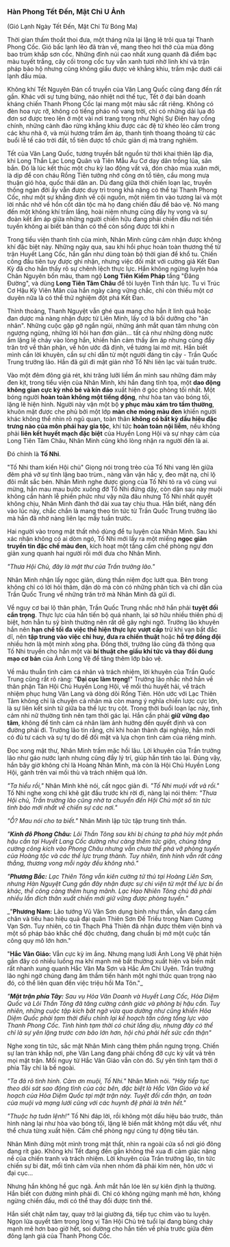 ### Hàn Phong Tết Đến, Mật Chỉ U Ảnh

(Gió Lạnh Ngày Tết Đến, Mật Chỉ Từ Bóng Ma)

Thời gian thấm thoắt thoi đưa, một tháng nữa lại lặng lẽ trôi qua tại Thanh Phong Cốc. Gió bấc lạnh lẽo đã tràn về, mang theo hơi thở của mùa đông bao trùm khắp sơn cốc. Những đỉnh núi cao nhất xung quanh đã điểm bạc màu tuyết trắng, cây cối trong cốc tuy vẫn xanh tươi nhờ linh khí và trận pháp bảo hộ nhưng cũng không giấu được vẻ khẳng khiu, trầm mặc dưới cái lạnh đầu mùa.

Không khí Tết Nguyên Đán cổ truyền của Văn Lang Quốc cũng đang đến rất gần. Khác với sự tưng bừng, náo nhiệt nơi thế tục, Tết ở đại bản doanh kháng chiến Thanh Phong Cốc lại mang một màu sắc rất riêng. Không có đèn hoa rực rỡ, không có tiếng pháo nổ vang trời, chỉ có những dải lụa đỏ đơn sơ được treo lên ở một vài nơi trang trọng như Nghị Sự Điện hay cổng chính, những cành đào rừng khẳng khiu được các đệ tử khéo léo cắm trong các khu nhà ở, và mùi hương trầm ấm áp, thanh tịnh thoang thoảng từ các buổi lễ tế cáo trời đất, tổ tiên được tổ chức giản dị mà trang nghiêm.

Tết của Văn Lang Quốc, tương truyền bắt nguồn từ thời khai thiên lập địa, khi Long Thần Lạc Long Quân và Tiên Mẫu Âu Cơ dạy dân trồng lúa, săn bắn. Đó là lúc kết thúc một chu kỳ lao động vất vả, đón chào mùa xuân mới, là dịp để con cháu Rồng Tiên tưởng nhớ công ơn tổ tiên, cầu mong mưa thuận gió hòa, quốc thái dân an. Dù đang giữa thời chiến loạn lạc, truyền thống ngàn đời ấy vẫn được duy trì trong khả năng có thể tại Thanh Phong Cốc, như một sự khẳng định về cội nguồn, một niềm tin vào tương lai và một lời nhắc nhở về hồn cốt dân tộc mà họ đang chiến đấu để bảo vệ. Nó mang đến một không khí trầm lắng, hoài niệm nhưng cũng đầy hy vọng và sự đoàn kết ấm áp giữa những người chiến hữu đang phải chiến đấu nơi tiền tuyến không ai biết bản thân có thể còn sống được tới khi n

Trong tiểu viện thanh tĩnh của mình, Nhân Minh cũng cảm nhận được không khí đặc biệt này. Những ngày qua, sau khi hồi phục hoàn toàn thương thế từ trận Huyết Lang Cốc, hắn gần như dùng toàn bộ thời gian để khổ tu. Chiến công đầu tiên tuy được ghi nhận, nhưng việc đối mặt với cường giả Kết Đan Kỳ đã cho hắn thấy rõ sự chênh lệch thực lực. Hắn không ngừng luyện hóa Chân Nguyên bốn màu, tham ngộ **Long Tiên Kiếm Pháp** tầng "Đăng Đường", và dùng **Long Tiên Tâm Châu** để tôi luyện Tinh thần lực. Tu vi Trúc Cơ Hậu Kỳ Viên Mãn của hắn ngày càng vững chắc, chỉ còn thiếu một cơ duyên nữa là có thể thử nghiệm đột phá Kết Đan.

Thỉnh thoảng, Thanh Nguyệt vẫn ghé qua mang cho hắn ít linh quả hoặc đan dược mà nàng nhận được từ Liên Minh, lấy cớ là bồi dưỡng cho "ân nhân". Những cuộc gặp gỡ ngắn ngủi, những ánh mắt quan tâm nhưng còn ngượng ngùng, những lời hỏi han đơn giản... tất cả như những dòng nước ấm lặng lẽ chảy vào lòng hắn, khiến hắn cảm thấy ấm áp nhưng cũng đầy trăn trở về thân phận, về hôn ước đã định, về tương lai mờ mịt. Hắn biết mình cần lời khuyên, cần sự chỉ dẫn từ một người đáng tin cậy - Trần Quốc Trung trưởng lão. Hắn đã gửi đi mật giản nhờ Tố Nhi liên lạc vài tuần trước.

Vào một đêm đông giá rét, khi trăng lưỡi liềm ẩn mình sau những đám mây đen kịt, trong tiểu viện của Nhân Minh, khi hắn đang tĩnh tọa, một **dao động không gian cực kỳ nhỏ bé và kín đáo** xuất hiện ở góc phòng tối nhất. Một bóng người **hoàn toàn không một tiếng động**, như hòa tan vào bóng tối, lặng lẽ hiện hình. Người này vận một bộ **y phục màu xám tro tầm thường**, khuôn mặt được che phủ bởi một lớp **màn che mỏng màu đen** khiến người khác không thể nhìn rõ ngũ quan, toàn thân **không có bất kỳ dấu hiệu đặc trưng nào của môn phái hay gia tộc**, khí tức **hoàn toàn nội liễm**, nếu không phải **liên kết huyết mạch đặc biệt** của Huyền Long Hội và sự nhạy cảm của Long Tiên Tâm Châu, Nhân Minh cũng khó lòng nhận ra người đến là ai.

Đó chính là **Tố Nhi**.

"Tố Nhi tham kiến Hội chủ" Giọng nói trong trẻo của Tố Nhi vang lên giữa đêm phá vỡ sự tĩnh lặng bao trùm., nàng vẫn vận hắc y, đeo mặt nạ, chỉ lộ đôi mắt sắc bén. Nhân Minh nghe được giọng của Tố Nhi tỏ ra vô cùng vui mừng, hắn mau mau bước xuống đỡ Tố Nhi đứng dậy, còn dặn sau này muội không cần hành lễ phiền phức như vậy nữa đâu nhưng Tố Nhi nhất quyết không chịu, Nhân Minh đành thở dài xua tay chịu thua. Hắn biết, nàng đến vào lúc này, chắc chắn là mang theo tin tức từ Trần Quốc Trung trưởng lão mà hắn đã nhờ nàng liên lạc mấy tuần trước.

Hai người vào trong mật thất nhỏ dùng để tu luyện của Nhân Minh. Sau khi xác nhận không có ai dòm ngó, Tố Nhi mới lấy ra một miếng **ngọc giản truyền tin đặc chế màu đen**, kích hoạt một tầng cấm chế phòng ngự đơn giản xung quanh hai người rồi mới đưa cho Nhân Minh.

_"Thưa Hội Chủ, đây là mật thư của Trần trưởng lão."_

Nhân Minh nhận lấy ngọc giản, dùng thần niệm đọc lướt qua. Bên trong không chỉ có lời hỏi thăm, dặn dò mà còn có những phân tích và chỉ dẫn của Trần Quốc Trung về những trăn trở mà Nhân Minh đã gửi đi.

Về nguy cơ bại lộ thân phận, Trần Quốc Trung nhắc nhở hắn phải **tuyệt đối cẩn trọng**. Thực lực của hắn tiến bộ quá nhanh, lại sở hữu nhiều thiên phú dị biệt, hơn hẳn tu sỹ bình thường nên rất dễ gây nghi ngờ. Trưởng lão khuyên hắn nên **hạn chế tối đa việc thể hiện thực lực vượt cấp** trừ khi vạn bất đắc dĩ, nên **tập trung vào việc chỉ huy, đưa ra chiến thuật** hoặc **hỗ trợ đồng đội** nhiều hơn là một mình xông pha. Đồng thời, trưởng lão cũng đã thông qua Tố Nhi truyền cho hắn một vài **bí thuật che giấu khí tức và thay đổi dung mạo cơ bản** của Ảnh Long Vệ để tăng thêm lớp bảo vệ.

Về mâu thuẫn tình cảm cá nhân và trách nhiệm, lời khuyên của Trần Quốc Trung cũng rất rõ ràng: "**Đại cục làm trọng!**" Trưởng lão nhắc nhở hắn về thân phận Tân Hội Chủ Huyền Long Hội, về mối thù huyết hải, về trách nhiệm phục hưng Văn Lang và dòng dõi Rồng Tiên. Hôn ước với Lạc Thiên Tâm không chỉ là chuyện cá nhân mà còn mang ý nghĩa chiến lược cực lớn, là sự liên kết sinh tử giữa ba thế lực trụ cột. Trong thời buổi loạn lạc này, tình cảm nhi nữ thường tình nên tạm thời gác lại. Hắn cần phải **giữ vững đạo tâm**, không để tình cảm cá nhân làm ảnh hưởng đến quyết định và con đường phải đi. Trưởng lão tin rằng, chỉ khi hoàn thành đại nghiệp, hắn mới có đủ tư cách và sự tự do để đối mặt và lựa chọn tình cảm của riêng mình.

Đọc xong mật thư, Nhân Minh trầm mặc hồi lâu. Lời khuyên của Trần trưởng lão như gáo nước lạnh nhưng cũng đầy lý trí, giúp hắn tỉnh táo lại. Đúng vậy, hắn bây giờ không chỉ là Hoàng Nhân Minh, mà còn là Hội Chủ Huyền Long Hội, gánh trên vai mối thù và trách nhiệm quá lớn.

_"Ta hiểu rồi,"_ Nhân Minh khẽ nói, cất ngọc giản đi. _"Tố Nhi muội vất vả rồi."_ Tố Nhi nghe xong chỉ khẽ gật đầu trước khi rời đi, nàng lại nói thêm: _"Thưa Hội chủ, Trần trưởng lão cũng nhờ ta chuyển đến Hội Chủ một số tin tức tình báo mới nhất về chiến sự các nơi."_

_"Ồ? Mau nói cho ta biết."_ Nhân Minh lập tức tập trung tinh thần.

_"**Kinh đô Phong Châu:** Lôi Thần Tông sau khi bị chúng ta phá hủy một phần hậu cần tại Huyết Lang Cốc dường như càng thêm tức giận, chúng tăng cường công kích vào Phong Châu nhưng vẫn chưa thể phá vỡ phòng tuyến của Hoàng tộc và các thế lực trung thành. Tuy nhiên, tình hình vẫn rất căng thẳng, thương vong mỗi ngày đều không nhỏ."_

_"**Phương Bắc:** Lạc Thiên Tông vẫn kiên cường tử thủ tại Hoàng Liên Sơn, nhưng Hàn Nguyệt Cung gần đây nhận được sự chi viện từ một thế lực bí ẩn khác, thế công càng thêm hung mãnh. Lạc Hạo Nhiên Tông chủ đã phải nhiều lần đích thân xuất chiến mới giữ vững được phòng tuyến."_

_"**Phương Nam:** Lão tướng Vũ Vân Sơn dụng binh như thần, vẫn đang cầm chân và tiêu hao hiệu quả đại quân Thiên Sơn Đế Triều trong Nam Cương Vạn Sơn. Tuy nhiên, có tin Thạch Phá Thiên đã nhận được thêm viện binh và một số pháp bảo khắc chế độc chướng, đang chuẩn bị mở một cuộc tấn công quy mô lớn hơn."

"**Hắc Vân Giáo:** Vẫn cực kỳ im ắng. Nhưng mạng lưới Ảnh Long Vệ phát hiện gần đây có nhiều luồng ma khí mạnh mẽ bất thường xuất hiện và biến mất rất nhanh xung quanh Hắc Vân Ma Sơn và Hắc Ám Chi Uyên. Trần trưởng lão nghi ngờ chúng đang âm thầm tiến hành một nghi thức quan trọng nào đó, có thể liên quan đến việc triệu hồi Ma Tôn."_

_"**Mặt trận phía Tây:** Sau vụ Hỏa Vân Doanh và Huyết Lang Cốc, Hỏa Diệm Quốc và Lôi Thần Tông đã tăng cường cảnh giác và phòng bị hậu cần. Tuy nhiên, những cuộc tập kích bât ngờ vừa qua dường như cũng khiến Hỏa Diệm Quốc phải tạm thời điều chỉnh lại kế hoạch tấn công tổng lực vào Thanh Phong Cốc. Tình hình tạm thời có chút lắng dịu, nhưng đây có thể chỉ là sự yên lặng trước cơn bão lớn hơn, hội chủ phải hết sức cẩn thận"_

Nghe xong tin tức, sắc mặt Nhân Minh càng thêm phần ngưng trọng. Chiến sự lan tràn khắp nơi, phe Văn Lang đang phải chống đỡ cực kỳ vất vả trên mọi mặt trận. Mối nguy từ Hắc Vân Giáo vẫn còn đó. Sự yên tĩnh tạm thời ở phía Tây chỉ là bề ngoài.

_"Ta đã rõ tình hình. Cảm ơn muội, Tố Nhi."_ Nhân Minh nói. _"Hãy tiếp tục theo dõi sát sao động tĩnh của các bên, đặc biệt là Hắc Vân Giáo và kế hoạch của Hỏa Diệm Quốc tại mặt trận này. Tuyệt đối cẩn thận, an toàn của muội  và mạng lưới cũng với các huynh đệ phải là trên hết."_

_"Thuộc hạ tuân lệnh!"_ Tố Nhi đáp lời, rồi không một dấu hiệu báo trước, thân hình nàng lại như hòa vào bóng tối, lặng lẽ biến mất không một dấu vết, như thể chưa từng xuất hiện. Cấm chế phòng ngự cũng tự động tiêu tán.

Nhân Minh đứng một mình trong mật thất, nhìn ra ngoài cửa sổ nơi gió đông đang rít gào. Không khí Tết đang đến gần không thể xua đi cảm giác nặng nề của chiến tranh và trách nhiệm. Lời khuyên của Trần trưởng lão, tin tức chiến sự bi đát, mối tình cảm vừa nhen nhóm đã phải kìm nén, hôn ước vì đại cục...

Nhưng hắn không hề gục ngã. Ánh mắt hắn lóe lên sự kiên định lạ thường. Hắn biết con đường mình phải đi. Chỉ có không ngừng mạnh mẽ hơn, không ngừng chiến đấu, mới có thể thay đổi được tình thế.

Hắn siết chặt nắm tay, quay trở lại giường đá, tiếp tục chìm vào tu luyện. Ngọn lửa quyết tâm trong lòng vị Tân Hội Chủ trẻ tuổi lại đang bùng cháy mạnh mẽ hơn bao giờ hết, soi đường cho hắn tiến về phía trước giữa đêm đông lạnh giá của Thanh Phong Cốc.
